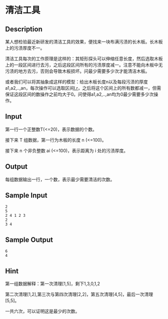 # 清洁工具

## Description

某人想检验最近新研发的清洁工具的效果，便找来一块布满污渍的长木板。长木板上的污渍厚度不一。

清洁工具每次的工作原理是这样的：其矩形探头可以伸缩任意长度，然后选取木板上的一段区间进行去污，之后这段区间所有的污渍厚度减一。注意不能向木板中无污渍的地方去污，否则会导致木板损坏。问最少需要多少次才能清洁木板。

或者我们可以将其抽象成这样的模型：给出木板长度n以及每段污渍的厚度a1,a2,..,an，每次操作可以选取区间[l,r](1<=l<=r<=n，ai>0,l<=i<=r)，之后将这个区间上的所有数都减一，但需保证这段区间的数操作之前均大于0。问使得a1,a2,..,an均为0最少需要多少次操作。

## Input

第一行一个正整数T(<=20)，表示数据的个数。

接下来 T 组数据，第一行为木板的长度 n (<=100)。

接下来 n 个非负整数 ai (<=100)，表示距离为 i 处的污渍厚度。

## Output

每组数据输出一行，一个数，表示最少需要清洁的次数。

## Sample Input

```
2
5
2 4 1 2 3
2
3 4
```

## Sample Output

```
6
4
```

## Hint

第一组数据解释：第一次清理[1,5]，剩下1,3,0,1,2

第二次清理[1,2],第三次与第四次清理[2,2]，第五次清理[4,5]，最后一次清理[5,5]。

一共六次，可以证明这是最少的次数。